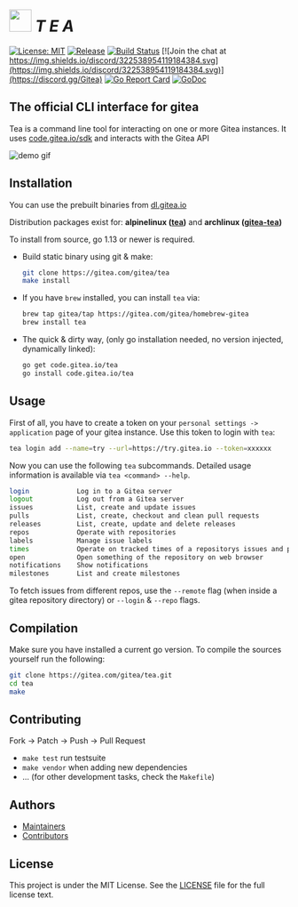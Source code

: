 # <img alt='' src='https://gitea.com/repo-avatars/550-80a3a8c2ab0e2c2d69f296b7f8582485' height="40"/> *T E A*

[![License: MIT](https://img.shields.io/badge/License-MIT-blue.svg)](https://opensource.org/licenses/MIT) [![Release](https://raster.shields.io/badge/dynamic/json.svg?label=release&url=https://gitea.com/api/v1/repos/gitea/tea/releases&query=$[0].tag_name)](https://gitea.com/gitea/tea/releases) [![Build Status](https://drone.gitea.com/api/badges/gitea/tea/status.svg)](https://drone.gitea.com/gitea/tea) [![Join the chat at https://img.shields.io/discord/322538954119184384.svg](https://img.shields.io/discord/322538954119184384.svg)](https://discord.gg/Gitea) [![Go Report Card](https://goreportcard.com/badge/code.gitea.io/tea)](https://goreportcard.com/report/code.gitea.io/tea) [![GoDoc](https://godoc.org/code.gitea.io/tea?status.svg)](https://godoc.org/code.gitea.io/tea)

## The official CLI interface for gitea

Tea is a command line tool for interacting on one or more Gitea instances.
It uses [code.gitea.io/sdk](https://code.gitea.io/sdk) and interacts with the Gitea API

![demo gif](https://dl.gitea.io/screenshots/tea_demo.gif)

## Installation

You can use the prebuilt binaries from [dl.gitea.io](https://dl.gitea.io/tea/)

Distribution packages exist for: **alpinelinux ([tea](https://pkgs.alpinelinux.org/packages?name=tea&branch=edge))** and **archlinux ([gitea-tea](https://aur.archlinux.org/packages/gitea-tea))**

To install from source, go 1.13 or newer is required.

- Build static binary using git & make:
	```sh
	git clone https://gitea.com/gitea/tea
	make install
	```

- If you have `brew` installed, you can install `tea` via:
	```sh
	brew tap gitea/tap https://gitea.com/gitea/homebrew-gitea
	brew install tea
	```

- The quick & dirty way, (only go installation needed, no version injected, dynamically linked):
	```sh
	go get code.gitea.io/tea
	go install code.gitea.io/tea
	```

## Usage

First of all, you have to create a token on your `personal settings -> application` page of your gitea instance.
Use this token to login with `tea`:

```sh
tea login add --name=try --url=https://try.gitea.io --token=xxxxxx
```

Now you can use the following `tea` subcommands.
Detailed usage information is available via `tea <command> --help`.

```sh
login            Log in to a Gitea server
logout           Log out from a Gitea server
issues           List, create and update issues
pulls            List, create, checkout and clean pull requests
releases         List, create, update and delete releases
repos            Operate with repositories
labels           Manage issue labels
times            Operate on tracked times of a repositorys issues and pulls
open             Open something of the repository on web browser
notifications    Show notifications
milestones       List and create milestones
```

To fetch issues from different repos, use the `--remote` flag (when inside a gitea repository directory) or `--login` & `--repo` flags.

## Compilation

Make sure you have installed a current go version.
To compile the sources yourself run the following:

```sh
git clone https://gitea.com/gitea/tea.git
cd tea
make
```

## Contributing

Fork -> Patch -> Push -> Pull Request

- `make test` run testsuite
- `make vendor` when adding new dependencies
- ... (for other development tasks, check the `Makefile`)

## Authors

* [Maintainers](https://github.com/orgs/go-gitea/people)
* [Contributors](https://github.com/go-gitea/tea/graphs/contributors)

## License

This project is under the MIT License. See the [LICENSE](LICENSE) file for the
full license text.
